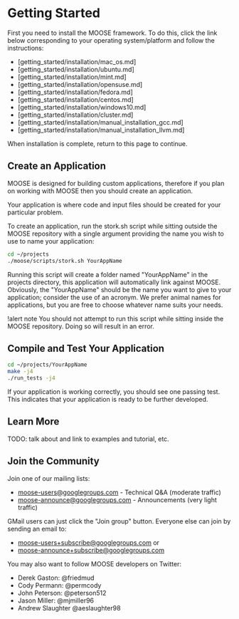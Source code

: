 
# Getting Started

First you need to install the MOOSE framework. To do this, click the link below corresponding to
your operating system/platform and follow the instructions:

- [getting_started/installation/mac_os.md]
- [getting_started/installation/ubuntu.md]
- [getting_started/installation/mint.md]
- [getting_started/installation/opensuse.md]
- [getting_started/installation/fedora.md]
- [getting_started/installation/centos.md]
- [getting_started/installation/windows10.md]
- [getting_started/installation/cluster.md]
- [getting_started/installation/manual_installation_gcc.md]
- [getting_started/installation/manual_installation_llvm.md]

When installation is complete, return to this page to continue.

## Create an Application

MOOSE is designed for building custom applications, therefore if you plan on working with MOOSE
then you should create an application.

Your application is where code and input files should be created for your particular problem.

To create an application, run the stork.sh script while sitting outside the MOOSE repository with a single argument providing the name you wish to use to name your application:

```bash
cd ~/projects
./moose/scripts/stork.sh YourAppName
```

Running this script will create a folder named "YourAppName" in the projects directory, this application will automatically link against MOOSE. Obviously, the "YourAppName" should be the name you want to give to your application; consider the use of an acronym. We prefer animal names for applications, but you are free to choose whatever name suits your needs.

!alert note
You should not attempt to run this script while sitting inside the MOOSE repository. Doing so will result in an error.

## Compile and Test Your Application

```bash
cd ~/projects/YourAppName
make -j4
./run_tests -j4
```

If your application is working correctly, you should see one passing test. This indicates that  your application is ready to be further developed.

## Learn More

TODO: talk about and link to examples and tutorial, etc.

## Join the Community

Join one of our mailing lists:

- moose-users@googlegroups.com - Technical Q&A (moderate traffic)
- moose-announce@googlegroups.com - Announcements (very light traffic)

GMail users can just click the "Join group" button.
Everyone else can join by sending an email to:

- moose-users+subscribe@googlegroups.com or
- moose-announce+subscribe@googlegroups.com

You may also want to follow MOOSE developers on Twitter:

- Derek Gaston: @friedmud
- Cody Permann: @permcody
- John Peterson: @peterson512
- Jason Miller: @mjmiller96
- Andrew Slaughter @aeslaughter98

